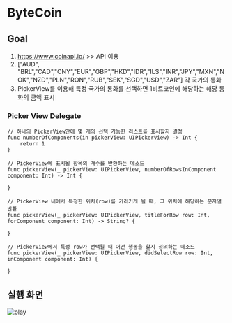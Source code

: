 # ByteCoin

## Goal
1. https://www.coinapi.io/ >> API 이용
2. ["AUD", "BRL","CAD","CNY","EUR","GBP","HKD","IDR","ILS","INR","JPY","MXN","NOK","NZD","PLN","RON","RUB","SEK","SGD","USD","ZAR"] 각 국가의 통화
3. PickerView를 이용해 특정 국가의 통화를 선택하면 1비트코인에 해당하는 해당 통화의 금액 표시

### Picker View Delegate
```
// 하나의 PickerView안에 몇 개의 선택 가능한 리스트를 표시할지 결정
func numberOfComponents(in pickerView: UIPickerView) -> Int {
    return 1
}

// PickerView에 표시될 항목의 개수를 반환하는 메소드
func pickerView(_ pickerView: UIPickerView, numberOfRowsInComponent component: Int) -> Int {

}

// PickerView 내에서 특정한 위치(row)를 가리키게 될 때, 그 위치에 해당하는 문자열 반환
func pickerView(_ pickerView: UIPickerView, titleForRow row: Int, forComponent component: Int) -> String? {

}

// PickerView에서 특정 row가 선택될 때 어떤 행동을 할지 정의하는 메소드
func pickerView(_ pickerView: UIPickerView, didSelectRow row: Int, inComponent component: Int) {

}
```

## 실행 화면
[![play](http://img.youtube.com/vi/lqvZHHgS6eI/0.jpg)](https://www.youtube.com/watch?v=lqvZHHgS6eI?t=0s)

